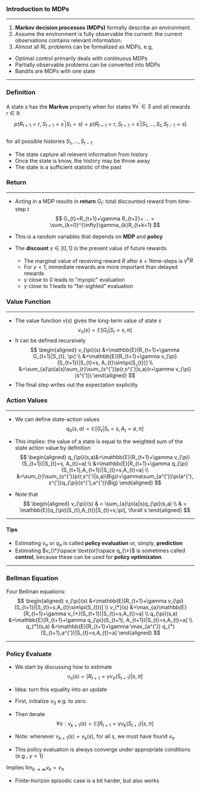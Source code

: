 ### Introduction to MDPs
---
1. **Markov decision processes (MDPs)** formally describe an environment.
2. Assume the environment is fully observable the current: the current observations contains relevant information.  
3. Almost all RL problems can be formalized as MDPs, e.g,
- Optimal control primarily deals with continuous MDPs
- Partially observable problems can be converted into MDPs
- Bandits are MDPs with one state

<!--more-->
---
### Definition
A state $s$ has the **Markvo** property when for states $\forall s^{'}\in S$ and all rewards $r \in \mathbb{R}$ 
$$
p(R_{t+1}=r,S_{t+1}=s^{'}|S_{t}=s)= 
p(R_{t+1}=r,S_{t+1}=s^{'}|S_{1},...,S_{t},S_{t-1}=s)
$$  
for all possible histories $S_{1},...,S_{t-1}$

- The state capture all relevent information from history
- Once the state is know, the history may be throw away
- The state is a sufficient statistic of the past


### Return 
---
+ Acting in a MDP results in **return** $G_{t}$: total discounted reward from time-step $t$  
    $$
    G_{t}=R_{t+1}+\gamma R_{t+2}+ ... = \sum_{k=0}^{\infty}\gamma_{k}R_{t+k+1}
    $$

+ This is a random variables that depends on **MDP** and **policy** 
+ The **discount** $\gamma\in[0,1]$ is the present value of future rewards
    + The marginal value of receiving reward $R$ after $k+1$time-steps is $\gamma^{k}R$
    + For $\gamma<1$, immediate rewards are more important than delayed rewards 
    + $\gamma$ close to 0 leads to "myopic" evaluation
    + $\gamma$ close to 1 leads to "far-sighted" evaluation

### Value Function
---
- The value function $v(s)$ gives the long-term value of state $s$   
    $$
    v_{\pi}(s)=\mathbb{E}[G_{t}|S_{t}=s,\pi]
    $$
- It can be defined recursively  
    $$
    \begin{aligned}
    v_{\pi}(s) &=\mathbb{E}[R_{t+1}+\gamma G_{t+1}|S_{t}, \pi] \\
    &=\mathbb{E}[R_{t+1}+\gamma v_{\pi}(S_{t+1})|S_{t}=s, A_{t}\sim\pi(S_{t})] \\
    &=\sum_{a}\pi(a|s)\sum_{r}\sum_{s^{'}}p(r,s^{'}|s,a)(r+\gamma v_{\pi}(s^{'}))
    \end{aligned}
    $$
- The final step writes out the expectation explicitly 

### Action Values
---
- We can define state-action values    
    $$
    q_{\pi}(s,a)=\mathbb{E}[G_{t}|S_{t}=s,A_{t}=a,\pi]
    $$
- This implies: the value of a state is equal to the weighted sum of the state action value by definition  
    $$
    \begin{aligned}
    q_{\pi}(s,a)&=\mathbb{E}[R_{t+1}+\gamma v_{\pi}(S_{t+1})|S_{t}=s, A_{t}=a] \\
    &=\mathbb{E}[R_{t+1}+\gamma q_{\pi}(S_{t+1},A_{t+1})|S_{t}=s,A_{t}=a] \\
    &=\sum_{r}\sum_{s^{'}}p(r,s^{'}|s,a)\Big(r+\gamma\sum_{a^{'}}\pi(a^{'},s^{'})q_{\pi}(s^{'},a^{'})\Big)
    \end{aligned}
    $$  

- Note that   
    $$
    \begin{aligned}
    v_{\pi}(s) & =  \sum_{a}\pi(a|s)q_{\pi}(s,a) \\ 
    & = \mathbb{E}[q_{\pi}(S_{t},A_{t})|S_{t}=s,\pi], \forall s
    \end{aligned}
    $$

---
#### Tips

- Estimating $v_{\pi}$ or $q_{\pi}$ is called **policy evaluation** or, simply, **prediction**
- Estimating $v_{\*}\space \text{or}\space  q_{\*}$ is sometimes called **control**, because these can be used for **policy optimizaton**.

---
### Bellman Equation
Four Bellman equations:  
$$
\begin{aligned}
v_{\pi}(s) &=\mathbb{E}[R_{t+1}+\gamma v_{\pi}(S_{t+1})|S_{t}=s,A_{t}\sim\pi(S_{t})] \\
v_{*}(s) &=\max_{a}\mathbb{E}[R_{t+1}+\gamma v_{*}(S_{t+1})|S_{t}=s,A_{t}=a] \\
q_{\pi}(s,a) &=\mathbb{E}[R_{t+1}+\gamma q_{\pi}(S_{t+1}, A_{t+1})|S_{t}=s,A_{t}=a] \\
q_{*}(s,a) &=\mathbb{E}[R_{t+1}+\gamma \max_{a^{'}} q_{*}(S_{t+1},a^{'})|S_{t}=s,A_{t}=a]
\end{aligned}
$$
 
 ---
 ### Policy Evaluate
 
 - We start by discussing how to estimate  
    $$
    v_{\pi}(s)=\mathbb[R_{t+1}=\gamma v_{\pi}(S_{t+1})|s,\pi]
    $$
 - Idea: turn this equality into an update
 - First, initialize $v_{0}$ e.g. to zero.
 - Then iterate  
    $$
    \forall s: v_{k+1}(s)=\mathbb{E}[R_{t+1}=\gamma v_{k}(S_{t+1})|s,\pi]
    $$
- Note: whenever $v_{k+1}(s)=v_{k}(s)$, for all $s$, we must have found $v_{\pi}$

- This policy evaluation is always converge under appropriate conditions (e.g., $\gamma < 1$)

Implies $\lim_{k\rightarrow\infty}v_{k}=v_{\pi}$
- Finite-horizon episodic case is a bit harder, but also works





